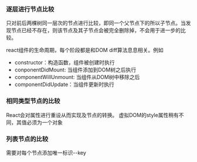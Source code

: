 ### 逐层进行节点比较
只对前后两棵树同一层次的节点进行比较，即同一个父节点下的所以子节点。当发现节点已经不存在，则该节点及其子节点会被完全删除掉，不会用于进一步的比较。

react组件的生命周期，每个阶段都是和DOM diff算法息息相关。例如
* constructor：构造函数，组件被创建时执行
* conponentDidMount: 当组件添加到DOM树之后执行
* componentWillUnmount: 当组件从DOM树中移除之后
* componentDidUpdate：当组件更新时执行

### 相同类型节点的比较
React会对属性进行重设从而实现及节点的转换。
虚拟DOM的style属性稍有不同，其值必须为一个对象

### 列表节点的比较
需要对每个节点添加唯一标识--key